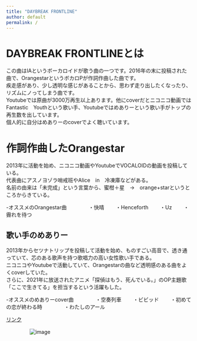 ```yaml
---
title: "DAYBREAK FRONTLINE"
author: default
permalink: /
---
```


# DAYBREAK FRONTLINEとは

この曲はIAというボーカロイドが歌う曲の一つです。2016年の末に投稿された曲で、OrangestarというボカロPが作詞作曲した曲です。  
疾走感があり、少し透明な感じがあることから、思わず走り出したくなったり、リズムにノってしまう曲です。  
Youtubeでは原曲が3000万再生以上あります。他にcoverだとニコニコ動画ではFantastic　Youthという歌い手、Youtubeではめありーという歌い手がトップの再生数を出しています。  
個人的に自分はめありーのcoverでよく聴いています。  


# 作詞作曲したOrangestar　　

2013年に活動を始め、ニコニコ動画やYoutubeでVOCALOIDの動画を投稿している。  
代表曲にアスノヨゾラ哨戒班やAlice　in　冷凍庫などがある。  
名前の由来は「未完成」という言葉から、蜜柑＋星　→　orange+starというところからきている。  

-オススメのOrangestar曲　　
　　・快晴　　
 ・Henceforth　　
 ・Uz　　
 ・霽れを待つ　　

## 歌い手のめありー　　

2013年からセツナトリップを投稿して活動を始め、ものすごい高音で、透き通っていて、芯のある歌声を持つ歌唱力の高い女性歌い手である。  
ニコニコやYoutubeで活動していて、Orangestarの曲など透明感のある曲をよくcoverしていた。  
さらに、2021年に放送されたアニメ「探偵はもう、死んでいる。」のOP主題歌「ここで生きてる」を担当するという活躍もした。  

-オススメのめありーcover曲　　
　　・空奏列車　　
 ・ビビッド　　
 ・初めての恋が終わる時　　
　　・わたしのアール　　
　　

  
[リンク](https://www.google.co.jp/)

　　
　　
![image](/220422_GitHubPages/assets/images/logo-150.png)
